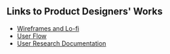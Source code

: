 ## Links to Product Designers' Works

- [Wireframes and Lo-fi](https://www.figma.com/file/Uujc2NV7Sx6qOsWX9JYl0v/Wireframes-%26-loFI's?node-id=0%3A1)
- [User Flow](https://www.figma.com/file/SOTTXZ59bBFwJsuyqFd5e2/Untitled?node-id=0%3A1)
- [User Research Documentation](https://docs.google.com/document/d/1LXYmLkyfQjnbc_wZpaWx21uFpqvd_PCEDZvyHMIDUlI/edit?usp=sharing)
